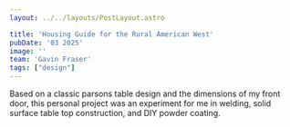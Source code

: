 ```yaml
---
layout: ../../layouts/PostLayout.astro

title: 'Housing Guide for the Rural American West'
pubDate: '03 2025'
image: ''
team: 'Gavin Fraser'
tags: ["design"]
---
```


<p class="post-description">Based on a classic parsons table design and the dimensions of my front door, this personal project was an experiment for me in welding, solid surface table top construction, and DIY powder coating.</p>